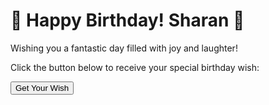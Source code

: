 <!DOCTYPE html>
<html lang="en">
<head>
    <meta charset="UTF-8">
    <meta name="viewport" content="width=device-width, initial-scale=1.0">
    <title>Birthday Wishes</title>
    <link rel="stylesheet" href="style.css">
</head>
<body>
    <div class="container">
        <h1>🎉 Happy Birthday! Sharan 🎂</h1>
        <p>Wishing you a fantastic day filled with joy and laughter!</p>
        <p>Click the button below to receive your special birthday wish:</p>
        <button id="birthdayButton">Get Your Wish</button>
        <p id="birthdayMessage"></p>
        <audio id="birthdayAudio" src="happy_birthday_song.mp3"></audio>
        <div id="fireworks"></div>
    </div>
    <script src="script.js"></script>
</body>
</html>
